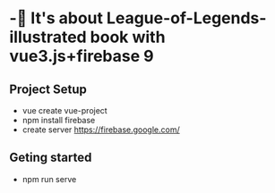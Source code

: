 #  -:star2: It's about League-of-Legends-illustrated book with vue3.js+firebase 9

## Project Setup

* vue create vue-project
* npm install firebase
* create server https://firebase.google.com/

## Geting started
* npm run serve
